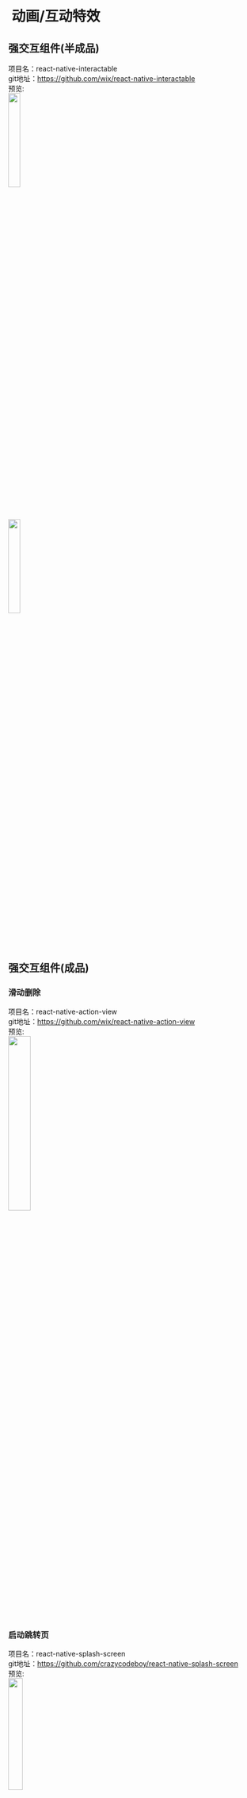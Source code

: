 #  动画/互动特效


## 强交互组件(半成品)<br>

项目名：react-native-interactable<br>
git地址：https://github.com/wix/react-native-interactable<br>
预览:<br>
<img src="https://camo.githubusercontent.com/2f4c24f2b937e543e2415bc60e7a4d4889dc1dc3/687474703a2f2f692e696d6775722e636f6d2f4a356c325176712e676966" width="22%"/>
<br>
<img src="https://camo.githubusercontent.com/46982ce8c39a7e73c021472c2c16a9bfbb73ea58/687474703a2f2f692e696d6775722e636f6d2f7048366f4235442e676966" width="22%"/>
<br>

## 强交互组件(成品)<br>

### 滑动删除<br>
项目名：react-native-action-view<br>
git地址：https://github.com/wix/react-native-action-view<br>
预览:<br>
<img src="https://raw.githubusercontent.com/MortimerGoro/MGSwipeTableCell/master/readme-assets/static.gif" width="30%"/>
<br>

### 启动跳转页<br>
项目名：react-native-splash-screen<br>
git地址：https://github.com/crazycodeboy/react-native-splash-screen<br>
预览:<br>
<img src="https://raw.githubusercontent.com/crazycodeboy/react-native-splash-screen/master/examples/Screenshots/react-native-splash-screen-iOS.gif" width="24%"/>
<br>

